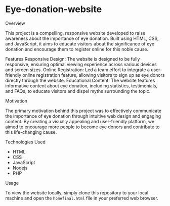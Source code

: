 # Eye-donation-website
Overview

This project is a compelling, responsive website developed to raise awareness about the importance of eye donation. Built using HTML, CSS, and JavaScript, it aims to educate visitors about the significance of eye donation and encourage them to register online for this noble cause.

Features
Responsive Design: The website is designed to be fully responsive, ensuring optimal viewing experience across various devices and screen sizes.
Online Registration: Led a team effort to integrate a user-friendly online registration feature, allowing visitors to sign up as eye donors directly through the website.
Educational Content: The website features informative content about eye donation, including statistics, testimonials, and FAQs, to educate visitors and dispel myths surrounding the topic.

Motivation

The primary motivation behind this project was to effectively communicate the importance of eye donation through intuitive web design and engaging content. By creating a visually appealing and user-friendly platform, we aimed to encourage more people to become eye donors and contribute to this life-changing cause.

Technologies Used

- HTML
- CSS
- JavaScript
- Nodejs
- PHP

Usage

To view the website locally, simply clone this repository to your local machine and open the `homefinal.html` file in your preferred web browser.

